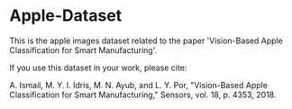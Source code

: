 # Apple-Dataset

This is the apple images dataset related to the paper 'Vision-Based Apple Classification for Smart Manufacturing'.

If you use this dataset in your work, please cite: 

A. Ismail, M. Y. I. Idris, M. N. Ayub, and L. Y. Por, "Vision-Based Apple Classification for Smart Manufacturing," Sensors, vol. 18, p. 4353, 2018.
